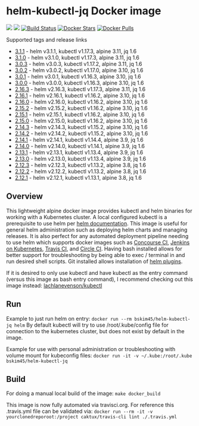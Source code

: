 # helm-kubectl-jq Docker image

[![](https://images.microbadger.com/badges/image/bskim45/helm-kubectl-jq.svg)](https://microbadger.com/images/bskim45/helm-kubectl-jq "Get your own image badge on microbadger.com")
[![](https://images.microbadger.com/badges/version/bskim45/helm-kubectl-jq.svg)](https://microbadger.com/images/bskim45/helm-kubectl-jq "Get your own version badge on microbadger.com")
[![Build Status](https://travis-ci.com/bskim45/docker-helm-kubectl-jq.svg?branch=master)](https://travis-ci.com/bskim45/docker-helm-kubectl-jq.svg)
[![Docker Stars](https://img.shields.io/docker/stars/bskim45/helm-kubectl-jq.svg?style=flat)](https://hub.docker.com/r/bskim45/helm-kubectl-jq/)
[![Docker Pulls](https://img.shields.io/docker/pulls/bskim45/helm-kubectl-jq.svg)]()

Supported tags and release links

* [3.1.1](https://github.com/bskim45/docker-helm-kubectl-jq/releases/tag/3.1.1) - helm v3.1.1, kubectl v1.17.3, alpine 3.11, jq 1.6
* [3.1.0](https://github.com/bskim45/docker-helm-kubectl-jq/releases/tag/3.1.0) - helm v3.1.0, kubectl v1.17.3, alpine 3.11, jq 1.6
* [3.0.3](https://github.com/bskim45/docker-helm-kubectl-jq/releases/tag/3.0.3) - helm v3.0.3, kubectl v1.17.2, alpine 3.11, jq 1.6
* [3.0.2](https://github.com/bskim45/docker-helm-kubectl-jq/releases/tag/3.0.2) - helm v3.0.2, kubectl v1.17.0, alpine 3.10, jq 1.6
* [3.0.1](https://github.com/bskim45/docker-helm-kubectl-jq/releases/tag/3.0.1) - helm v3.0.1, kubectl v1.16.3, alpine 3.10, jq 1.6
* [3.0.0](https://github.com/bskim45/docker-helm-kubectl-jq/releases/tag/3.0.0) - helm v3.0.0, kubectl v1.16.3, alpine 3.10, jq 1.6
* [2.16.3](https://github.com/bskim45/docker-helm-kubectl-jq/releases/tag/2.16.3) - helm v2.16.3, kubectl v1.17.3, alpine 3.11, jq 1.6
* [2.16.1](https://github.com/bskim45/docker-helm-kubectl-jq/releases/tag/2.16.1) - helm v2.16.1, kubectl v1.16.2, alpine 3.10, jq 1.6
* [2.16.0](https://github.com/bskim45/docker-helm-kubectl-jq/releases/tag/2.16.0) - helm v2.16.0, kubectl v1.16.2, alpine 3.10, jq 1.6
* [2.15.2](https://github.com/bskim45/docker-helm-kubectl-jq/releases/tag/2.15.2) - helm v2.15.2, kubectl v1.16.2, alpine 3.10, jq 1.6
* [2.15.1](https://github.com/bskim45/docker-helm-kubectl-jq/releases/tag/2.15.1) - helm v2.15.1, kubectl v1.16.2, alpine 3.10, jq 1.6
* [2.15.0](https://github.com/bskim45/docker-helm-kubectl-jq/releases/tag/2.15.0) - helm v2.15.0, kubectl v1.16.2, alpine 3.10, jq 1.6
* [2.14.3](https://github.com/bskim45/docker-helm-kubectl-jq/releases/tag/2.14.3) - helm v2.14.3, kubectl v1.15.2, alpine 3.10, jq 1.6
* [2.14.2](https://github.com/bskim45/docker-helm-kubectl-jq/releases/tag/2.14.2) - helm v2.14.2, kubectl v1.15.2, alpine 3.10, jq 1.6
* [2.14.1](https://github.com/bskim45/docker-helm-kubectl-jq/releases/tag/2.14.1) - helm v2.14.1, kubectl v1.14.4, alpine 3.9, jq 1.6
* [2.14.0](https://github.com/bskim45/docker-helm-kubectl-jq/releases/tag/2.14.0) - helm v2.14.0, kubectl v1.14.1, alpine 3.9, jq 1.6
* [2.13.1](https://github.com/bskim45/docker-helm-kubectl-jq/releases/tag/2.13.1) - helm v2.13.1, kubectl v1.13.4, alpine 3.9, jq 1.6
* [2.13.0](https://github.com/bskim45/docker-helm-kubectl-jq/releases/tag/2.13.0) - helm v2.13.0, kubectl v1.13.4, alpine 3.9, jq 1.6
* [2.12.3](https://github.com/bskim45/docker-helm-kubectl-jq/releases/tag/2.12.3) - helm v2.12.3, kubectl v1.13.2, alpine 3.8, jq 1.6
* [2.12.2](https://github.com/bskim45/docker-helm-kubectl-jq/releases/tag/2.12.2) - helm v2.12.2, kubectl v1.13.2, alpine 3.8, jq 1.6
* [2.12.1](https://github.com/bskim45/docker-helm-kubectl-jq/releases/tag/2.12.1) - helm v2.12.1, kubectl v1.13.1, alpine 3.8, jq 1.6

## Overview

This lightweight alpine docker image provides kubectl and helm binaries for working with a Kubernetes cluster.  A local configured kubectl is a prerequisite to use helm per [helm documentation](https://github.com/kubernetes/helm/blob/master/docs/quickstart.md).  This image is useful for general helm administration such as deploying helm charts and managing releases. It is also perfect for any automated deployment pipeline needing to use helm which supports docker images such as [Concourse CI](https://concourse.ci), [Jenkins on Kubernetes](https://kubeapps.com/charts/stable/jenkins), [Travis CI](https://docs.travis-ci.com/user/docker/), and [Circle CI](https://circleci.com/integrations/docker/).  Having bash installed allows for better support for troubleshooting by being able to exec / terminal in and run desired shell scripts.  Git installed allows installation of [helm plugins](https://github.com/kubernetes/helm/blob/master/docs/plugins.md).

If it is desired to only use kubectl and have kubectl as the entry command (versus this image as bash entry command), I recommend checking out this image instead:
[lachlanevenson/kubectl](https://hub.docker.com/r/lachlanevenson/k8s-kubectl/)

## Run

Example to just run helm on entry:
`docker run --rm bskim45/helm-kubectl-jq helm`
By default kubectl will try to use /root/.kube/config file for connection to the kubernetes cluster, but does not exist by default in the image.

Example for use with personal administration or troubleshooting with volume mount for kubeconfig files:
`docker run -it -v ~/.kube:/root/.kube bskim45/helm-kubectl-jq`

## Build

For doing a manual local build of the image:
`make docker_build`

This image is now fully automated via travisci.org.
For reference this .travis.yml file can be validated via:
`docker run --rm -it -v yourclonedreporoot:/project caktux/travis-cli lint ./.travis.yml`
